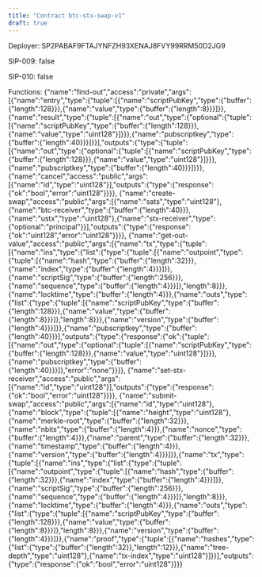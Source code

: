 ```yaml
---
title: "Contract btc-stx-swap-v1"
draft: true
---
```

Deployer: SP2PABAF9FTAJYNFZH93XENAJ8FVY99RRM50D2JG9

SIP-009: false

SIP-010: false

Functions:
{"name":"find-out","access":"private","args":[{"name":"entry","type":{"tuple":[{"name":"scriptPubKey","type":{"buffer":{"length":128}}},{"name":"value","type":{"buffer":{"length":8}}}]}},{"name":"result","type":{"tuple":[{"name":"out","type":{"optional":{"tuple":[{"name":"scriptPubKey","type":{"buffer":{"length":128}}},{"name":"value","type":"uint128"}]}}},{"name":"pubscriptkey","type":{"buffer":{"length":40}}}]}}],"outputs":{"type":{"tuple":[{"name":"out","type":{"optional":{"tuple":[{"name":"scriptPubKey","type":{"buffer":{"length":128}}},{"name":"value","type":"uint128"}]}}},{"name":"pubscriptkey","type":{"buffer":{"length":40}}}]}}}, {"name":"cancel","access":"public","args":[{"name":"id","type":"uint128"}],"outputs":{"type":{"response":{"ok":"bool","error":"uint128"}}}}, {"name":"create-swap","access":"public","args":[{"name":"sats","type":"uint128"},{"name":"btc-receiver","type":{"buffer":{"length":40}}},{"name":"ustx","type":"uint128"},{"name":"stx-receiver","type":{"optional":"principal"}}],"outputs":{"type":{"response":{"ok":"uint128","error":"uint128"}}}}, {"name":"get-out-value","access":"public","args":[{"name":"tx","type":{"tuple":[{"name":"ins","type":{"list":{"type":{"tuple":[{"name":"outpoint","type":{"tuple":[{"name":"hash","type":{"buffer":{"length":32}}},{"name":"index","type":{"buffer":{"length":4}}}]}},{"name":"scriptSig","type":{"buffer":{"length":256}}},{"name":"sequence","type":{"buffer":{"length":4}}}]},"length":8}}},{"name":"locktime","type":{"buffer":{"length":4}}},{"name":"outs","type":{"list":{"type":{"tuple":[{"name":"scriptPubKey","type":{"buffer":{"length":128}}},{"name":"value","type":{"buffer":{"length":8}}}]},"length":8}}},{"name":"version","type":{"buffer":{"length":4}}}]}},{"name":"pubscriptkey","type":{"buffer":{"length":40}}}],"outputs":{"type":{"response":{"ok":{"tuple":[{"name":"out","type":{"optional":{"tuple":[{"name":"scriptPubKey","type":{"buffer":{"length":128}}},{"name":"value","type":"uint128"}]}}},{"name":"pubscriptkey","type":{"buffer":{"length":40}}}]},"error":"none"}}}}, {"name":"set-stx-receiver","access":"public","args":[{"name":"id","type":"uint128"}],"outputs":{"type":{"response":{"ok":"bool","error":"uint128"}}}}, {"name":"submit-swap","access":"public","args":[{"name":"id","type":"uint128"},{"name":"block","type":{"tuple":[{"name":"height","type":"uint128"},{"name":"merkle-root","type":{"buffer":{"length":32}}},{"name":"nbits","type":{"buffer":{"length":4}}},{"name":"nonce","type":{"buffer":{"length":4}}},{"name":"parent","type":{"buffer":{"length":32}}},{"name":"timestamp","type":{"buffer":{"length":4}}},{"name":"version","type":{"buffer":{"length":4}}}]}},{"name":"tx","type":{"tuple":[{"name":"ins","type":{"list":{"type":{"tuple":[{"name":"outpoint","type":{"tuple":[{"name":"hash","type":{"buffer":{"length":32}}},{"name":"index","type":{"buffer":{"length":4}}}]}},{"name":"scriptSig","type":{"buffer":{"length":256}}},{"name":"sequence","type":{"buffer":{"length":4}}}]},"length":8}}},{"name":"locktime","type":{"buffer":{"length":4}}},{"name":"outs","type":{"list":{"type":{"tuple":[{"name":"scriptPubKey","type":{"buffer":{"length":128}}},{"name":"value","type":{"buffer":{"length":8}}}]},"length":8}}},{"name":"version","type":{"buffer":{"length":4}}}]}},{"name":"proof","type":{"tuple":[{"name":"hashes","type":{"list":{"type":{"buffer":{"length":32}},"length":12}}},{"name":"tree-depth","type":"uint128"},{"name":"tx-index","type":"uint128"}]}}],"outputs":{"type":{"response":{"ok":"bool","error":"uint128"}}}}
